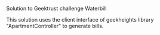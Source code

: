 Solution to Geektrust challenge Waterbill

This solution uses the client interface of geekheights library 
"ApartmentController" to generate bills.

